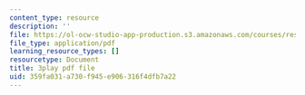 ```yaml
---
content_type: resource
description: ''
file: https://ol-ocw-studio-app-production.s3.amazonaws.com/courses/res-9-003-brains-minds-and-machines-summer-course-summer-2015/359fa031a730f945e906316f4dfb7a22_svW8NV1A6k.pdf
file_type: application/pdf
learning_resource_types: []
resourcetype: Document
title: 3play pdf file
uid: 359fa031-a730-f945-e906-316f4dfb7a22
---
```

